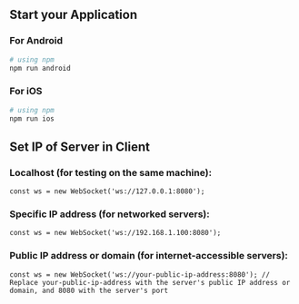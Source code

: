 ## Start your Application
### For Android

```bash
# using npm
npm run android
```

### For iOS

```bash
# using npm
npm run ios
```

## Set IP of Server in Client
### Localhost (for testing on the same machine):
```
const ws = new WebSocket('ws://127.0.0.1:8080');
```

### Specific IP address (for networked servers):
```
const ws = new WebSocket('ws://192.168.1.100:8080');
```

### Public IP address or domain (for internet-accessible servers):
```
const ws = new WebSocket('ws://your-public-ip-address:8080'); // Replace your-public-ip-address with the server's public IP address or domain, and 8080 with the server's port
```
